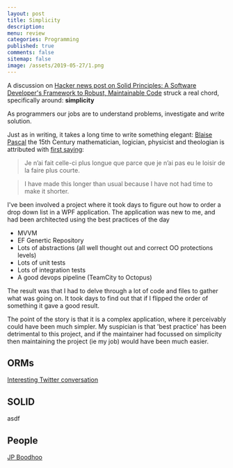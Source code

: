 ```yaml
---
layout: post
title: Simplicity 
description: 
menu: review
categories: Programming 
published: true 
comments: false
sitemap: false
image: /assets/2019-05-27/1.png
---
```


A discussion on 
[Hacker news post on Solid Principles: A Software Developer's Framework to Robust, Maintainable Code](https://news.ycombinator.com/item?id=19955467) struck a real chord, specifically around: **simplicity**

As programmers our jobs are to understand problems, investigate and write solution. 

Just as in writing, it takes a long time to write something elegant:  [Blaise Pascal](https://en.wikiquote.org/wiki/Blaise_Pascal) the 15th Century mathematician, logician, physicist and theologian is attributed with [first saying](https://quoteinvestigator.com/2012/04/28/shorter-letter/):

> Je n’ai fait celle-ci plus longue que parce que je n’ai pas eu le loisir de la faire plus courte.

> I have made this longer than usual because I have not had time to make it shorter.




I've been involved a project where it took days to figure out how to order a drop down list in a WPF application. The application was new to me, and had been architected using the best practices of the day

- MVVM
- EF Genertic Repository
- Lots of abstractions (all well thought out and correct OO protections levels) 
- Lots of unit tests
- Lots of integration tests
- A good devops pipeline (TeamCity to Octopus)

The result was that I had to delve through a lot of code and files to gather what was going on. It took days to find out that if I flipped the order of something it gave a good result.  

The point of the story is that it is a complex application, where it perceivably could have been much simpler. My suspician is that 'best practice' has been detrimental to this project, and if the maintainer had focussed on simplicity then maintaining the project (ie my job) would have been much easier.  

## ORMs
[Interesting Twitter conversation](https://twitter.com/mikehadlow/status/1129353584854949889)

## SOLID
asdf

## People
[JP Boodhoo](https://twitter.com/jpboodhoo?lang=en)






